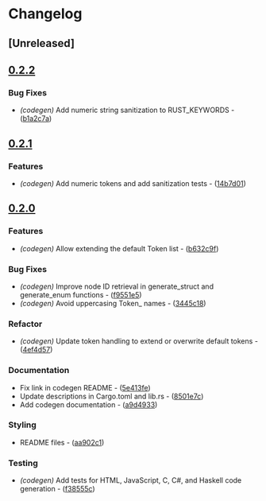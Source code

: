 # Changelog

## [Unreleased]

## [0.2.2](https://github.com/adclz/auto-lsp/compare/auto-lsp-codegen-v0.2.1...auto-lsp-codegen-v0.2.2)

### Bug Fixes

- *(codegen)* Add numeric string sanitization to RUST_KEYWORDS - ([b1a2c7a](https://github.com/adclz/auto-lsp/commit/b1a2c7a96d2f2f8882c64842bd4969f502153ea6))


## [0.2.1](https://github.com/adclz/auto-lsp/compare/auto-lsp-codegen-v0.2.0...auto-lsp-codegen-v0.2.1)

### Features

- *(codegen)* Add numeric tokens and add sanitization tests - ([14b7d01](https://github.com/adclz/auto-lsp/commit/14b7d01a05d7cb9a0c938bd1f881fb793c81e521))


## [0.2.0](https://github.com/adclz/auto-lsp/compare/auto-lsp-codegen-v0.1.0...auto-lsp-codegen-v0.2.0)

### Features

- *(codegen)* Allow extending the default Token list - ([b632c9f](https://github.com/adclz/auto-lsp/commit/b632c9f0c9dd58f6d73b6b15006bb31c6d2927e1))

### Bug Fixes

- *(codegen)* Improve node ID retrieval in generate_struct and generate_enum functions - ([f9551e5](https://github.com/adclz/auto-lsp/commit/f9551e570bd0926c75f7102da0917fc321297193))
- *(codegen)* Avoid uppercasing Token_ names - ([3445c18](https://github.com/adclz/auto-lsp/commit/3445c18be12fb176f99d010b5b28d5d5970a25b6))

### Refactor

- *(codegen)* Update token handling to extend or overwrite default tokens - ([4ef4d57](https://github.com/adclz/auto-lsp/commit/4ef4d572b125d8eb6d2185dcfe18de87947979c0))

### Documentation

- Fix link in codegen README - ([5e413fe](https://github.com/adclz/auto-lsp/commit/5e413feb850245a1ec293c48ec8e7d19742aced7))
- Update descriptions in Cargo.toml and lib.rs - ([8501e7c](https://github.com/adclz/auto-lsp/commit/8501e7c2070e5d8d1923765fc955dd864acbab53))
- Add codegen documentation - ([a9d4933](https://github.com/adclz/auto-lsp/commit/a9d4933e306ab7c28905115566f8b1caad8d0069))

### Styling

- README files - ([aa902c1](https://github.com/adclz/auto-lsp/commit/aa902c15da8ead570eb38cc6f718c27411cd5a01))

### Testing

- *(codegen)* Add tests for HTML, JavaScript, C, C#, and Haskell code generation - ([f38555c](https://github.com/adclz/auto-lsp/commit/f38555c8ea8c0108346cdf79ada8a38646abefc8))

